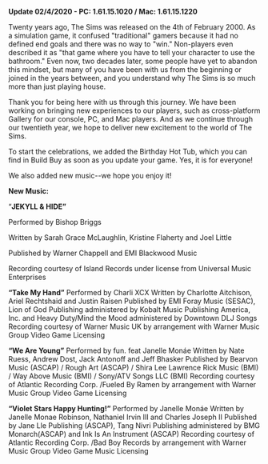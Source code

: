 **Update 02/4/2020 - PC: 1.61.15.1020 / Mac: 1.61.15.1220**

Twenty years ago, The Sims was released on the 4th of February 2000. As a simulation game, it confused "traditional" gamers because it had no defined end goals and there was no way to "win." Non-players even described it as "that game where you have to tell your character to use the bathroom." Even now, two decades later, some people have yet to abandon this mindset, but many of you have been with us from the beginning or joined in the years between, and you understand why The Sims is so much more than just playing house.

Thank you for being here with us through this journey. We have been working on bringing new experiences to our players, such as cross-platform Gallery for our console, PC, and Mac players. And as we continue through our twentieth year, we hope to deliver new excitement to the world of The Sims.

To start the celebrations, we added the Birthday Hot Tub, which you can find in Build Buy as soon as you update your game. Yes, it is for everyone!

We also added new music--we hope you enjoy it!

**New Music:**

“__JEKYLL & HIDE”__

Performed by Bishop Briggs

Written by Sarah Grace McLaughlin, Kristine Flaherty and Joel Little

Published by Warner Chappell and EMI Blackwood Music

Recording courtesy of Island Records under license from Universal Music Enterprises



__“Take My Hand”__
Performed by Charli XCX
Written by Charlotte Aitchison, Ariel Rechtshaid and Justin Raisen
Published by EMI Foray Music (SESAC), Lion of God Publishing administered by Kobalt Music Publishing America, Inc. and Heavy Duty/Mind the Mood administered by Downtown DLJ Songs
Recording courtesy of Warner Music UK by arrangement with Warner Music Group Video Game Licensing

__“We Are Young”__
Performed by fun. feat Janelle Monáe
Written by Nate Ruess, Andrew Dost, Jack Antonoff and Jeff Bhasker
Published by Bearvon Music (ASCAP) / Rough Art (ASCAP) / Shira Lee Lawrence Rick Music (BMI) / Way Above Music (BMI) / Sony/ATV Songs LLC (BMI)
Recording courtesy of Atlantic Recording Corp. /Fueled By Ramen by arrangement with Warner Music Group Video Game Licensing

__“Violet Stars Happy Hunting!”__
Performed by Janelle Monáe
Written by Janelle Monae Robinson, Nathaniel Irvin III and Charles Joseph II
Published by Jane Lle Publishing (ASCAP), Tang Nivri Publishing administered by BMG Monarch(ASCAP) and Ink Is An Instrument (ASCAP)
Recording courtesy of Atlantic Recording Corp. /Bad Boy Records by arrangement with Warner Music Group Video Game Music Licensing
